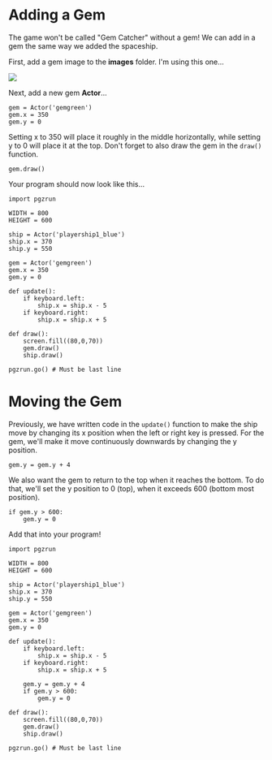 Adding a Gem
===
The game won't be called "Gem Catcher" without a gem! We can add in a gem the same way we added the spaceship.

First, add a gem image to the **images** folder. I'm using this one...

![](https://www.aposteriori.com.sg/wp-content/uploads/2020/02/gemgreen.png)

Next, add a new gem **Actor**...

```
gem = Actor('gemgreen')
gem.x = 350
gem.y = 0
```

Setting x to 350 will place it roughly in the middle horizontally, while setting y to 0 will place it at the top. Don't forget to also draw the gem in the ```draw()``` function.

```
gem.draw()
```

Your program should now look like this...

```
import pgzrun

WIDTH = 800
HEIGHT = 600

ship = Actor('playership1_blue')
ship.x = 370
ship.y = 550

gem = Actor('gemgreen')
gem.x = 350
gem.y = 0

def update():
    if keyboard.left:
        ship.x = ship.x - 5
    if keyboard.right:
        ship.x = ship.x + 5
        
def draw():
    screen.fill((80,0,70))
    gem.draw()
    ship.draw()

pgzrun.go() # Must be last line
```

Moving the Gem
===
Previously, we have written code in the ```update()``` function to make the ship move by changing its x position when the left or right key is pressed. For the gem, we'll make it move continuously downwards by changing the y position.

```
gem.y = gem.y + 4
```

We also want the gem to return to the top when it reaches the bottom. To do that, we'll set the y position to 0 (top), when it exceeds 600 (bottom most position).

```
if gem.y > 600:
    gem.y = 0
```

Add that into your program!

```
import pgzrun

WIDTH = 800
HEIGHT = 600

ship = Actor('playership1_blue')
ship.x = 370
ship.y = 550

gem = Actor('gemgreen')
gem.x = 350
gem.y = 0

def update():
    if keyboard.left:
        ship.x = ship.x - 5
    if keyboard.right:
        ship.x = ship.x + 5

    gem.y = gem.y + 4
    if gem.y > 600:
        gem.y = 0
        
def draw():
    screen.fill((80,0,70))
    gem.draw()
    ship.draw()

pgzrun.go() # Must be last line
```
